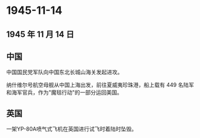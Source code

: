 # 1945-11-14

## 1945 年 11 月 14 日

## 中国

中国国民党军队向中国东北长城山海关发起进攻。

纳什维尔号航空母舰从中国上海出发，前往夏威夷珍珠港，船上载有 449
名陆军和海军官兵，作为"魔毯行动"的一部分运回美国。

## 英国

一架YP-80A喷气式飞机在英国进行试飞时着陆时坠毁。

